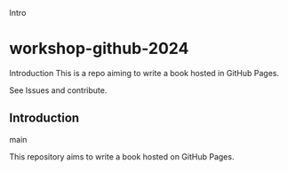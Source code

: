 Intro
# workshop-github-2024
Introduction
This is a repo aiming to write a book hosted in GitHub Pages.

See Issues and contribute.

## Introduction
main

This repository aims to write a book hosted on GitHub Pages.